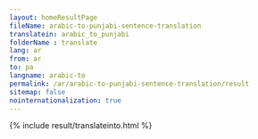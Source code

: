 ```yaml
---
layout: homeResultPage
fileName: arabic-to-punjabi-sentence-translation
translatein: arabic_to_punjabi
folderName : translate
lang: ar
from: ar
to: pa
langname: arabic-to
permalink: /ar/arabic-to-punjabi-sentence-translation/result
sitemap: false
nointernationalization: true
---
```

{% include result/translateinto.html %}

<script src="/js/result/translation.js" data-foldername="{{page.folderName}}" data-lang="{{page.lang}}"></script>
